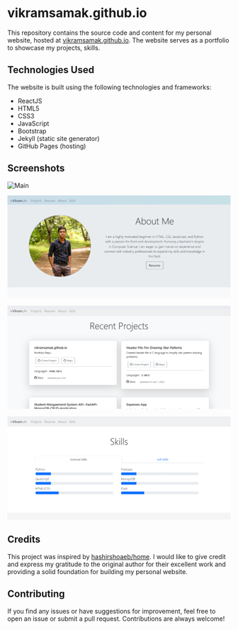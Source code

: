 # vikramsamak.github.io

This repository contains the source code and content for my personal website, hosted at [vikramsamak.github.io](https://vikramsamak.github.io/). The website serves as a portfolio to showcase my projects, skills.

## Technologies Used

The website is built using the following technologies and frameworks:

- ReactJS
- HTML5
- CSS3
- JavaScript
- Bootstrap
- Jekyll (static site generator)
- GitHub Pages (hosting)

## Screenshots

![Main]([screenshots\Vikram-Samak-Portfolio-Main.png](https://github.com/vikramsamak/vikramsamak.github.io/blob/master/screenshots/Vikram-Samak-Portfolio-Main.png))

![About Me](screenshots\Vikram-Samak-Portfolio-About-Me.png)

![Recent Projects](screenshots\Vikram-Samak-Portfolio-Recent-Projects.png)

![Skills](screenshots\Vikram-Samak-Portfolio-Skills.png)

## Credits

This project was inspired by [hashirshoaeb/home](https://github.com/hashirshoaeb/home). I would like to give credit and express my gratitude to the original author for their excellent work and providing a solid foundation for building my personal website.

## Contributing

If you find any issues or have suggestions for improvement, feel free to open an issue or submit a pull request. Contributions are always welcome!
